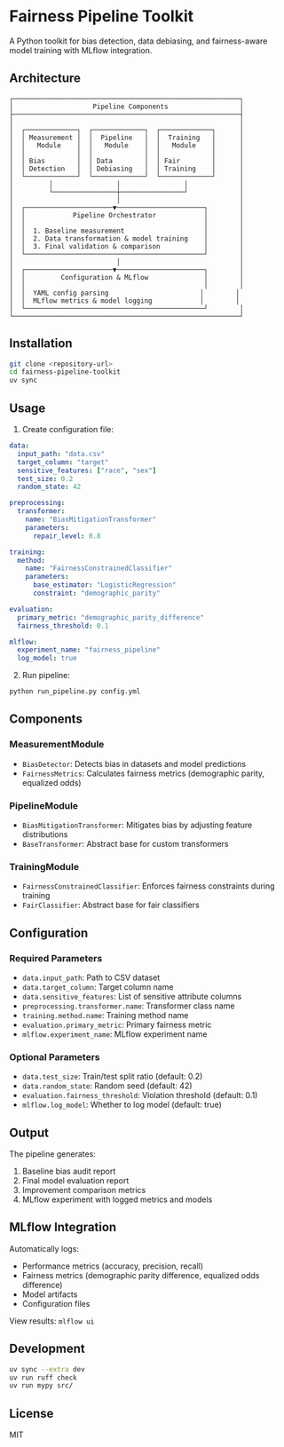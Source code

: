 # Fairness Pipeline Toolkit

A Python toolkit for bias detection, data debiasing, and fairness-aware model training with MLflow integration.

## Architecture

```
┌─────────────────────────────────────────────────────────┐
│                    Pipeline Components                  │
├─────────────────────────────────────────────────────────┤
│                                                         │
│  ┌─────────────┐  ┌─────────────┐  ┌─────────────┐      │
│  │ Measurement │  │  Pipeline   │  │  Training   │      │
│  │   Module    │  │   Module    │  │   Module    │      │
│  │             │  │             │  │             │      │
│  │ Bias        │  │ Data        │  │ Fair        │      │
│  │ Detection   │  │ Debiasing   │  │ Training    │      │
│  └─────────────┘  └─────────────┘  └─────────────┘      │
│         │                │                │             │
│         └────────────────┼────────────────┘             │
│                          │                              │
│  ┌──────────────────────▼──────────────────────┐        │
│  │            Pipeline Orchestrator            │        │
│  │                                             │        │
│  │  1. Baseline measurement                    │        │
│  │  2. Data transformation & model training    │        │
│  │  3. Final validation & comparison           │        │
│  └─────────────────────────────────────────────┘        │
│                          │                              │
│  ┌──────────────────────▼──────────────────────┐        │
│  │         Configuration & MLflow              │        │
│  │                                             │        │
│  │  YAML config parsing                       │        │
│  │  MLflow metrics & model logging            │        │
│  └─────────────────────────────────────────────┘        │
└─────────────────────────────────────────────────────────┘
```

## Installation

```bash
git clone <repository-url>
cd fairness-pipeline-toolkit
uv sync
```

## Usage

1. Create configuration file:

```yaml
data:
  input_path: "data.csv"
  target_column: "target"
  sensitive_features: ["race", "sex"]
  test_size: 0.2
  random_state: 42

preprocessing:
  transformer:
    name: "BiasMitigationTransformer"
    parameters:
      repair_level: 0.8

training:
  method:
    name: "FairnessConstrainedClassifier"
    parameters:
      base_estimator: "LogisticRegression"
      constraint: "demographic_parity"

evaluation:
  primary_metric: "demographic_parity_difference"
  fairness_threshold: 0.1

mlflow:
  experiment_name: "fairness_pipeline"
  log_model: true
```

2. Run pipeline:

```bash
python run_pipeline.py config.yml
```

## Components

### MeasurementModule
- `BiasDetector`: Detects bias in datasets and model predictions
- `FairnessMetrics`: Calculates fairness metrics (demographic parity, equalized odds)

### PipelineModule  
- `BiasMitigationTransformer`: Mitigates bias by adjusting feature distributions
- `BaseTransformer`: Abstract base for custom transformers

### TrainingModule
- `FairnessConstrainedClassifier`: Enforces fairness constraints during training
- `FairClassifier`: Abstract base for fair classifiers

## Configuration

### Required Parameters

- `data.input_path`: Path to CSV dataset
- `data.target_column`: Target column name
- `data.sensitive_features`: List of sensitive attribute columns
- `preprocessing.transformer.name`: Transformer class name
- `training.method.name`: Training method name
- `evaluation.primary_metric`: Primary fairness metric
- `mlflow.experiment_name`: MLflow experiment name

### Optional Parameters

- `data.test_size`: Train/test split ratio (default: 0.2)
- `data.random_state`: Random seed (default: 42)
- `evaluation.fairness_threshold`: Violation threshold (default: 0.1)
- `mlflow.log_model`: Whether to log model (default: true)

## Output

The pipeline generates:
1. Baseline bias audit report
2. Final model evaluation report
3. Improvement comparison metrics
4. MLflow experiment with logged metrics and models

## MLflow Integration

Automatically logs:
- Performance metrics (accuracy, precision, recall)
- Fairness metrics (demographic parity difference, equalized odds difference)
- Model artifacts
- Configuration files

View results: `mlflow ui`

## Development

```bash
uv sync --extra dev
uv run ruff check
uv run mypy src/
```

## License

MIT